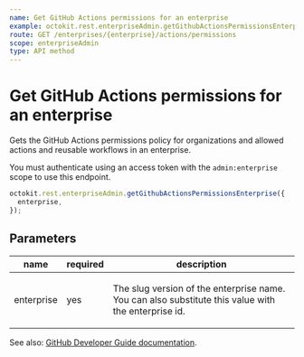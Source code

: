```yaml
---
name: Get GitHub Actions permissions for an enterprise
example: octokit.rest.enterpriseAdmin.getGithubActionsPermissionsEnterprise({ enterprise })
route: GET /enterprises/{enterprise}/actions/permissions
scope: enterpriseAdmin
type: API method
---
```


# Get GitHub Actions permissions for an enterprise

Gets the GitHub Actions permissions policy for organizations and allowed actions and reusable workflows in an enterprise.

You must authenticate using an access token with the `admin:enterprise` scope to use this endpoint.

```js
octokit.rest.enterpriseAdmin.getGithubActionsPermissionsEnterprise({
  enterprise,
});
```

## Parameters

<table>
  <thead>
    <tr>
      <th>name</th>
      <th>required</th>
      <th>description</th>
    </tr>
  </thead>
  <tbody>
    <tr><td>enterprise</td><td>yes</td><td>

The slug version of the enterprise name. You can also substitute this value with the enterprise id.

</td></tr>
  </tbody>
</table>

See also: [GitHub Developer Guide documentation](https://docs.github.com/enterprise-cloud@latest//rest/reference/actions#get-github-actions-permissions-for-an-enterprise).
